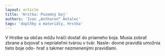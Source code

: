 ```yaml
---
layout: article
title: 'Hrstka: Pozemný boj'
authors: 'Ivan „Antharon“ Antalec'
tags: 'doplňky a materiály, Hrstka'
---
```


V Hrstke sa občas môžu hráči dostať do priameho boja. Musia zobrať zbrane a bojovať s nepriateľmi tvárou v tvár. Nasle- dovné pravidlá umožnia tieto boje odo- hrať s takmer nezmenenými pravidlami.
